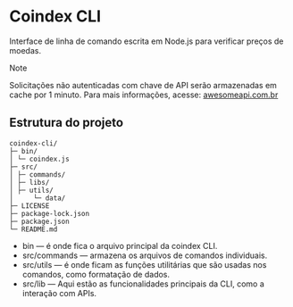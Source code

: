 # Coindex CLI

Interface de linha de comando escrita em Node.js para verificar preços de moedas.

> [!NOTE]
> Solicitações não autenticadas com chave de API serão armazenadas em cache por 1 minuto. Para mais informações, acesse: [awesomeapi.com.br](https://awesomeapi.com.br/)

## Estrutura do projeto

```
coindex-cli/
├─ bin/
│ └─ coindex.js
├─ src/
│ ├─ commands/
│ ├─ libs/
│ ├─ utils/
│     └─ data/
├─ LICENSE
├─ package-lock.json
├─ package.json
└─ README.md
```

* bin — é onde fica o arquivo principal da coindex CLI. 
* src/commands — armazena os arquivos de comandos individuais. 
* src/utils — é onde ficam as funções utilitárias que são usadas nos comandos, como formatação de dados.
* src/lib — Aqui estão as funcionalidades principais da CLI, como a interação com APIs.